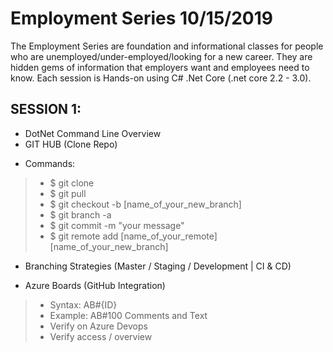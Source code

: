 # Employment Series 10/15/2019
The Employment Series are foundation and informational classes for people who are unemployed/under-employed/looking for a new career. They are hidden gems of information that employers want and employees need to know. Each session is Hands-on using C# .Net Core (.net core 2.2 - 3.0). 

## SESSION 1:
- DotNet Command Line Overview
- GIT HUB (Clone Repo)
* Commands:
> * $ git clone 
> * $ git pull
> * $ git checkout -b [name_of_your_new_branch]
> * $ git branch -a
> * $ git commit -m "your message"
> * $ git remote add [name_of_your_remote] [name_of_your_new_branch]
* Branching Strategies (Master / Staging / Development | CI & CD)

- Azure Boards (GitHub Integration)
> * Syntax: AB#{ID}
> * Example: AB#100 Comments and Text 
> * Verify on Azure Devops
> * Verify access / overview 
